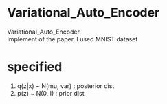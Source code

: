 # Variational_Auto_Encoder
Variational_Auto_Encoder  
Implement of the paper, I used MNIST dataset  

# specified
1. q(z|x) ~ N(mu, var) : posterior dist
2. p(z) ~ N(0, I) : prior dist

